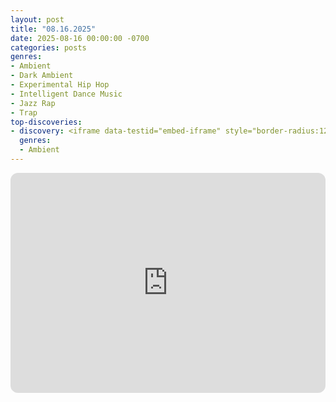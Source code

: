 ```yaml
---
layout: post
title: "08.16.2025"
date: 2025-08-16 00:00:00 -0700
categories: posts
genres:
- Ambient
- Dark Ambient
- Experimental Hip Hop
- Intelligent Dance Music
- Jazz Rap
- Trap
top-discoveries:
- discovery: <iframe data-testid="embed-iframe" style="border-radius:12px" src="https://open.spotify.com/embed/album/0XEVhUvCuqZpSClREEsVlg?utm_source=generator" width="100%" height="352" frameBorder="0" allowfullscreen="" allow="autoplay; clipboard-write; encrypted-media; fullscreen; picture-in-picture" loading="lazy"></iframe>
  genres:
  - Ambient
---
```

<iframe data-testid="embed-iframe" style="border-radius:12px" src="https://open.spotify.com/embed/playlist/5ObQwy01dfGK3l4cqETG2a?utm_source=generator" width="100%" height="352" frameBorder="0" allowfullscreen="" allow="autoplay; clipboard-write; encrypted-media; fullscreen; picture-in-picture" loading="lazy"></iframe>